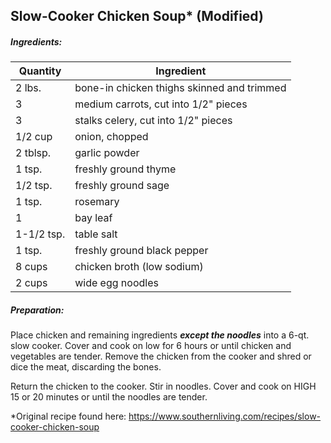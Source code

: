 
## Slow-Cooker Chicken Soup* (Modified)

##### Ingredients:

| Quantity   | Ingredient                                 |
|------------|--------------------------------------------|
| 2 lbs.     | bone-in chicken thighs skinned and trimmed |
| 3          | medium carrots, cut into 1/2" pieces       |
| 3          | stalks celery, cut into 1/2" pieces        |
| 1/2 cup    | onion, chopped                             |
| 2 tblsp.   | garlic powder                              |
| 1 tsp.     | freshly ground thyme                       |
| 1/2 tsp.   | freshly ground sage                        |
| 1 tsp.     | rosemary                                   |
| 1          | bay leaf                                   |
| 1-1/2 tsp. | table salt                                 |
| 1 tsp.     | freshly ground black pepper                |
| 8 cups     | chicken broth (low sodium)                 |
| 2 cups     | wide egg noodles                           |


##### Preparation:
Place chicken and remaining ingredients _**except the noodles**_ into a 6-qt. slow cooker.  Cover and cook on low
for 6 hours or until chicken and vegetables are tender.  Remove the chicken from the cooker and shred or dice
the meat, discarding the bones. 

Return the chicken to the cooker. Stir in noodles.  Cover and cook on HIGH 15 or 20 minutes or until the
noodles are tender.

*Original recipe found here:  https://www.southernliving.com/recipes/slow-cooker-chicken-soup